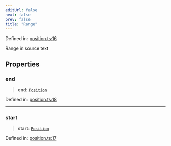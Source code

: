 ```yaml
---
editUrl: false
next: false
prev: false
title: "Range"
---
```


Defined in: [position.ts:16](https://github.com/rcs-agents/rcs-lang/blob/81d17140acf0fdf5d22c6fbab7c85de9a28f20ae/packages/ast/src/position.ts#L16)

Range in source text

## Properties

### end

> **end**: [`Position`](/api/ast/interfaces/position/)

Defined in: [position.ts:18](https://github.com/rcs-agents/rcs-lang/blob/81d17140acf0fdf5d22c6fbab7c85de9a28f20ae/packages/ast/src/position.ts#L18)

***

### start

> **start**: [`Position`](/api/ast/interfaces/position/)

Defined in: [position.ts:17](https://github.com/rcs-agents/rcs-lang/blob/81d17140acf0fdf5d22c6fbab7c85de9a28f20ae/packages/ast/src/position.ts#L17)
